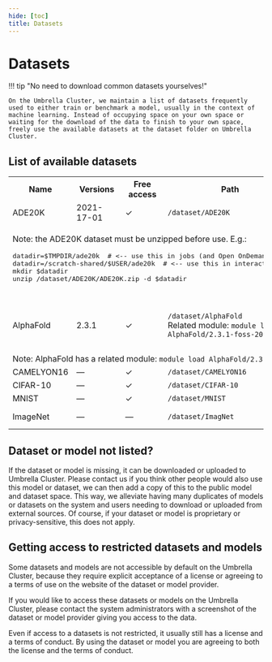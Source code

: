 ```yaml
---
hide: [toc]
title: Datasets
---
```

# Datasets

!!! tip "No need to download common datasets yourselves!"

    On the Umbrella Cluster, we maintain a list of datasets frequently used to either train or benchmark a model, usually in the context of machine learning. Instead of occupying space on your own space or waiting for the download of the data to finish to your own space, freely use the available datasets at the dataset folder on Umbrella Cluster.

## List of available datasets

<table>
  <tr>
    <th>Name</th>
    <th>Versions</th>
    <th>Free access</th>
    <th>Path</th>
    <th>License</th>
    <th>References</th>
  </tr>
  <tr>
    <td>ADE20K</td>
    <td>2021-17-01</td>
    <td>&check;</td>
    <td><code>/dataset/ADE20K</code></td>
    <td><a href="https://groups.csail.mit.edu/vision/datasets/ADE20K/terms/">ADE20K license</a></td>
    <td><a href="https://groups.csail.mit.edu/vision/datasets/ADE20K/">Website</a><br/></td>
  </tr>
  <tr>
    <td colspan="6">
      <p>Note: the ADE20K dataset must be unzipped before use. E.g.:</p>
      <pre>
datadir=$TMPDIR/ade20k  # &lt;-- use this in jobs (and Open OnDemand interactive; and through salloc, srun)
datadir=/scratch-shared/$USER/ade20k  # &lt;-- use this in interactive sessions
mkdir $datadir
unzip /dataset/ADE20K/ADE20K.zip -d $datadir
      </pre>
    </td>
  </tr>
  <tr>
    <td>AlphaFold</td>
    <td>2.3.1</td>
    <td>&check;</td>
    <td>
      <code>/dataset/AlphaFold</code><br/>
      Related module: <code>module load AlphaFold/2.3.1-foss-2022a</code>
    </td>
    <td>
      Model params: <a href="https://creativecommons.org/licenses/by/4.0/legalcode">CC BY 4.0</a><br/>
      Mirrored DBs: various; see website
    </td>
    <td><a href="https://github.com/google-deepmind/alphafold">GitHub</a></td>
  </tr>
  <tr>
    <td colspan="6">
      Note: AlphaFold has a related module: <code>module load AlphaFold/2.3.1-foss-2022a</code>
    </td>
  </tr>
  <tr>
    <td>CAMELYON16</td>
    <td>&mdash;</td>
    <td>&check;</td>
    <td><code>/dataset/CAMELYON16</code></td>
    <td><a href="https://creativecommons.org/publicdomain/zero/1.0/">CC0 1.0</a></td>
    <td><a href="https://camelyon16.grand-challenge.org/">Website</a></td>
  </tr>
  <tr>
    <td>CIFAR-10</td>
    <td>&mdash;</td>
    <td>&check;</td>
    <td><code>/dataset/CIFAR-10</code></td>
    <td>See website</td>
    <td><a href="https://www.cs.toronto.edu/~kriz/cifar.html">Website</a></td>
  </tr>
  <tr>
    <td>MNIST</td>
    <td>&mdash;</td>
    <td>&check;</td>
    <td><code>/dataset/MNIST</code></td>
    <td><a href="https://creativecommons.org/licenses/by-sa/4.0/">CC BY-SA 4.0</a></td>
    <td><a href="https://yann.lecun.com/exdb/mnist/">Website</a></td>
  </tr>
<tr>
    <td>ImageNet</td>
    <td>&mdash;</td>
    <td>&mdash;</td>
    <td><code>/dataset/ImagNet</code></td>
    <td><a href="https://www.image-net.org/download">Terms and Conditions</a></td>
    <td><a href="https://www.image-net.org/">Website</a></td>
  </tr>
</table>

## Dataset or model not listed?

If the dataset or model is missing, it can be downloaded or uploaded to Umbrella Cluster. Please contact us if you think other people would also use this model or dataset, we can then add a copy of this to the public model and dataset space. This way, we alleviate having many duplicates of models or datasets on the system and users needing to download or uploaded from external sources. Of course, if your dataset or model is proprietary or privacy-sensitive, this does not apply.

## Getting access to restricted datasets and models

Some datasets and models are not accessible by default on the Umbrella Cluster, because they require explicit acceptance of a license or agreeing to a terms of use on the website of the dataset or model provider.

If you would like to access these datasets or models on the Umbrella Cluster, please contact the system administrators with a screenshot of the dataset or model provider giving you access to the data.

Even if access to a datasets is not restricted, it usually still has a license and a terms of conduct.  By using the dataset or model you are agreeing to both the license and the terms of conduct.
